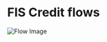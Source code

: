 # FIS Credit flows

![Flow Image](https://miro.medium.com/v2/resize:fit:1400/format:webp/1*pce79LRCOOWTJYHbn9rd4w.png)
